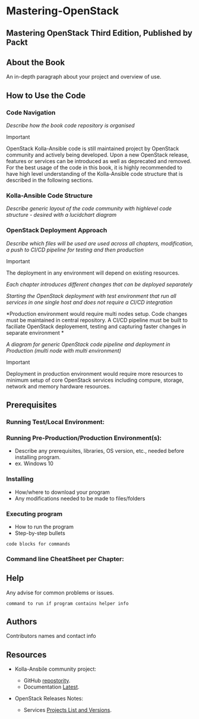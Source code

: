 # Mastering-OpenStack
## Mastering OpenStack Third Edition, Published by Packt

## About the Book

An in-depth paragraph about your project and overview of use.


## How to Use the Code

### Code Navigation

*Describe how the book code repository is organised*

> [!IMPORTANT]
> OpenStack Kolla-Ansible  code is still maintained project by OpenStack community and actively being developed. Upon a new OpenStack release, features or services can be introduced as well as deprecated and removed. For the best usage of the code in this book, it is highly recommended to have high level understanding of the Kolla-Ansible code structure that is described in the following sections.  


### Kolla-Ansible Code Structure 

*Describe generic layout of the code community with highlevel code structure - desired with a lucidchart diagram*

### OpenStack Deployment Approach 

*Describe which files will be used are used across all chapters, modification, a push to CI/CD pipeline for testing and then production*

> [!IMPORTANT]
> The deployment in any environment will depend on existing resources.

*Each chapter introduces different changes that can be deployed separately*

*Starting the OpenStack deployment with test environment that  run all services in one single host and does not require a CI/CD integration*

*Production environment would require multi nodes setup. Code changes must be maintained in central repository. A CI/CD pipeline must be built to faciliate OpenStack deployement, testing and capturing faster changes in separate environment *

*A diagram for generic OpenStack code pipeline and deployment in Production (multi node with multi environment)*

> [!IMPORTANT]
> Deployment in production environment would require more resources to minimum setup of core OpenStack services including compure, storage, network and memory hardware resources.

## Prerequisites

### Running Test/Local Environment:


### Running Pre-Production/Production Environment(s):

* Describe any prerequisites, libraries, OS version, etc., needed before installing program.
* ex. Windows 10

### Installing

* How/where to download your program
* Any modifications needed to be made to files/folders

### Executing program

* How to run the program
* Step-by-step bullets
```
code blocks for commands
```
### Command line CheatSheet per Chapter:

## Help

Any advise for common problems or issues.
```
command to run if program contains helper info
```

## Authors

Contributors names and contact info



## Resources

* Kolla-Ansbile community project: 
    * GitHub [repostority](https://github.com/openstack/kolla-ansible).
    * Documentation [Latest](https://docs.openstack.org/kolla-ansible/latest/).

* OpenStack Releases Notes:
    * Services [Projects List and Versions](https://releases.openstack.org/dalmatian/index.html).